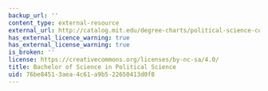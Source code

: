 ```yaml
---
backup_url: ''
content_type: external-resource
external_url: http://catalog.mit.edu/degree-charts/political-science-course-17/
has_external_licence_warning: true
has_external_license_warning: true
is_broken: ''
license: https://creativecommons.org/licenses/by-nc-sa/4.0/
title: Bachelor of Science in Political Science
uid: 76be8451-3aea-4c61-a9b5-22650413d0f8
---
```

